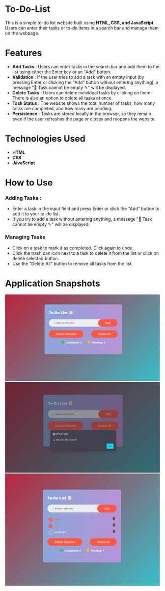 # To-Do-List
This is a simple to-do list website built using **HTML, CSS, and JavaScript**. Users can enter their tasks or to-do items in a search bar and manage them on the webpage.


# Features 
- **Add Tasks** :  Users can enter tasks in the search bar and add them to the list using either the Enter key or an "Add" button.
- **Validation** :  If the user tries to add a task with an empty input (by pressing Enter or clicking the "Add" button without entering anything), a message "🚨 Task cannot be empty ✎" will be displayed.
- **Delete Tasks** :  Users can delete individual tasks by clicking on them. There is also an option to delete all tasks at once.
- **Task Status** :  The website shows the total number of tasks, how many tasks are completed, and how many are pending.
- **Persistence** :  Tasks are stored locally in the browser, so they remain even if the user refreshes the page or closes and reopens the website.


# Technologies Used
- **HTML**
- **CSS**
- **JavaScript**


# How to Use
### Adding Tasks :
- Enter a task in the input field and press Enter or click the "Add" button to add it to your to-do list.
- If you try to add a task without entering anything, a message "🚨 Task cannot be empty ✎" will be displayed.
### Managing Tasks
- Click on a task to mark it as completed. Click again to undo.
- Click the trash can icon next to a task to delete it from the list or click on delete selected button.
- Use the "Delete All" button to remove all tasks from the list.


# Application Snapshots
![Home](To-Do-List/img/Todo1.png)
![Alert message](To-Do-List/img/Todo2.png)
![Tasks](To-Do-List/img/Todo3.png)


